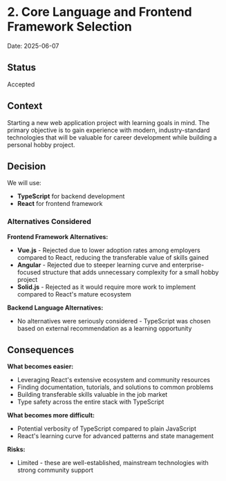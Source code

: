 # 2. Core Language and Frontend Framework Selection

Date: 2025-06-07

## Status

Accepted

## Context

Starting a new web application project with learning goals in mind. The primary objective is to gain experience with modern, industry-standard technologies that will be valuable for career development while building a personal hobby project.

## Decision

We will use:
- **TypeScript** for backend development
- **React** for frontend framework

### Alternatives Considered

**Frontend Framework Alternatives:**
- **Vue.js** - Rejected due to lower adoption rates among employers compared to React, reducing the transferable value of skills gained
- **Angular** - Rejected due to steeper learning curve and enterprise-focused structure that adds unnecessary complexity for a small hobby project
- **Solid.js** - Rejected as it would require more work to implement compared to React's mature ecosystem

**Backend Language Alternatives:**
- No alternatives were seriously considered - TypeScript was chosen based on external recommendation as a learning opportunity

## Consequences

**What becomes easier:**
- Leveraging React's extensive ecosystem and community resources
- Finding documentation, tutorials, and solutions to common problems
- Building transferable skills valuable in the job market
- Type safety across the entire stack with TypeScript

**What becomes more difficult:**
- Potential verbosity of TypeScript compared to plain JavaScript
- React's learning curve for advanced patterns and state management

**Risks:**
- Limited - these are well-established, mainstream technologies with strong community support

